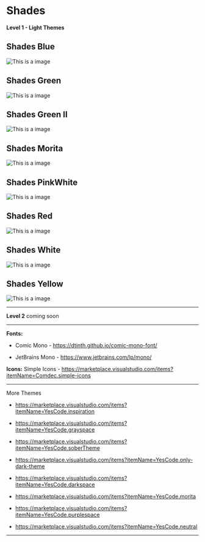 # Shades

**Level 1 - Light Themes**
## Shades Blue
![This is a image](https://github.com/yesomac/ShadesThemeVSC/blob/main/img/1.shades_blue.png?raw=true)

## Shades Green
![This is a image](https://github.com/yesomac/ShadesThemeVSC/blob/main/img/2.shades_green.png?raw=true)

## Shades Green II
![This is a image](https://github.com/yesomac/ShadesThemeVSC/blob/main/img/3.shades_green2.png?raw=true)

## Shades Morita
![This is a image](https://github.com/yesomac/ShadesThemeVSC/blob/main/img/4.shades_morita.png?raw=true)

## Shades PinkWhite
![This is a image](https://github.com/yesomac/ShadesThemeVSC/blob/main/img/5.ShadesPinkWhite.png?raw=true)

## Shades Red
![This is a image](https://github.com/yesomac/ShadesThemeVSC/blob/main/img/6.shades_red.png?raw=true)

## Shades White
![This is a image](https://github.com/yesomac/ShadesThemeVSC/blob/main/img/7.shades_white.png?raw=true)

## Shades Yellow
![This is a image](https://github.com/yesomac/ShadesThemeVSC/blob/main/img/8.shades_yellow.png?raw=true)

---
**Level 2** coming soon

---
**Fonts:** 

  * Comic Mono - https://dtinth.github.io/comic-mono-font/

  * JetBrains Mono - https://www.jetbrains.com/lp/mono/

**Icons:** Simple Icons - https://marketplace.visualstudio.com/items?itemName=Comdec.simple-icons

---
More Themes

* https://marketplace.visualstudio.com/items?itemName=YesCode.inspiration

* https://marketplace.visualstudio.com/items?itemName=YesCode.grayspace

* https://marketplace.visualstudio.com/items?itemName=YesCode.soberTheme

* https://marketplace.visualstudio.com/items?itemName=YesCode.only-dark-theme

* https://marketplace.visualstudio.com/items?itemName=YesCode.darkspace

* https://marketplace.visualstudio.com/items?itemName=YesCode.morita

* https://marketplace.visualstudio.com/items?itemName=YesCode.purplespace

* https://marketplace.visualstudio.com/items?itemName=YesCode.neutral

---